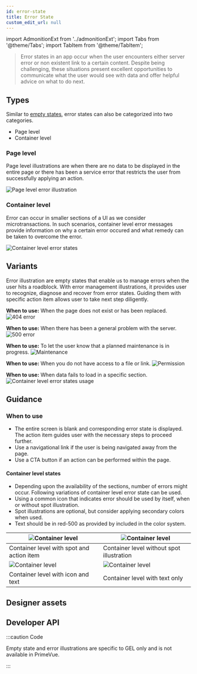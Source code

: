 ```yaml
---
id: error-state
title: Error State 
custom_edit_url: null
---
```


import AdmonitionExt from '../admonitionExt';
import Tabs from '@theme/Tabs';
import TabItem from '@theme/TabItem';

> Error states in an app occur when the user encounters either server error or non existent link to a certain content. Despite being challenging, these situations present excellent opportunities to communicate what the user would see with data and offer helpful advice on what to do next.


## Types

Similar to [empty states](./empty-state.md), error states can also be categorized into two categories.
* Page level
* Container level


### Page level

Page level illustrations are when there are no data to be displayed in the entire page or there has been a service error that restricts the user from successfully applying an action.

![Page level error illustration](img/page-level-error-state.svg)

### Container level

Error can occur in smaller sections of a UI as we consider microtransactions. In such scenarios, container level error messages provide information on why a certain error occured and what remedy can be taken to overcome the error.

![Container level error states](img/container-level-error-state.svg)

<!-- *************** Error Illustration section *************** -->

## Variants

Error illustration are empty states that enable us to manage errors when the user hits a roadblock. With error management illustrations, it provides user to recognize, diagnose and recover from error states. Guiding them with specific action item allows user to take next step diligently.

<Tabs>
<TabItem value="404" label="404" default>

**When to use:** When the page does not exist or has been replaced.
![404 error](img/404.svg)

</TabItem>

<TabItem value="500" label="500">

**When to use:** When there has been a general problem with the server.
![500 error](img/500.svg)

</TabItem>

<TabItem value="maintenance" label="Maintenance">

**When to use:** To let the user know that a planned maintenance is in progress.
![Maintenance](img/maintenance.svg)

</TabItem>

<TabItem value="permission" label="Permission">

**When to use:** When you do not have access to a file or link.
![Permission](img/permission.svg)

</TabItem>

<TabItem value="container-level" label="Container level">

**When to use:** When data fails to load in a specific section.
![Container level error states usage](img/container-level-error-state-variant.svg)

</TabItem>
</Tabs>

## Guidance

### When to use

* The entire screen is blank and corresponding error state is displayed. The action item guides user with the necessary steps to proceed further.
* Use a navigational link if the user is being navigated away from the page.
* Use a CTA button if an action can be performed within the page.

#### Container level states

* Depending upon the availability of the sections, number of errors might occur. Following variations of container level error state can be used.
* Using a common icon that indicates error should be used by itself, when or without spot illustration. 
* Spot illustrations are optional, but consider applying secondary colors when used.
* Text should be in red-500 as provided by included in the color system.

| ![Container level ](img/container-level-error.svg)        | ![Container level ](img/container-level-exclamation-error.svg)    |
| --------------------------------------------------------- | ---------------------------------------------------------------   |
| Container level with spot and action item                 | Container level without spot illustration                         |
| ![Container level ](img/container-level-w-icon-error.svg) | ![Container level ](img/container-level-no-spot-no-cta-error.svg) |
| Container level with icon and text                        | Container level with text only                                    |


## Designer assets

<AdmonitionExt type="figma" url="https://www.figma.com/file/kzLxtqv6YGL0wotiqzgEo4/GEL-UI-Doc?node-id=1583%3A133034&t=wvR816gaBde6jnRE-4" />


## Developer API

:::caution Code

Empty state and error illustrations are specific to GEL only and is not available in PrimeVue.

:::